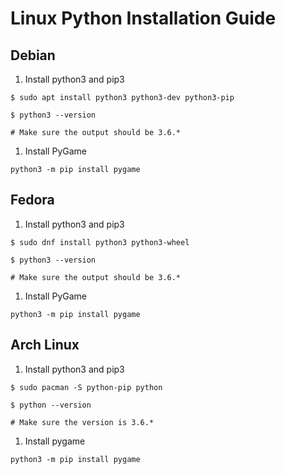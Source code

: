 # Linux Python Installation Guide

## Debian

1. Install python3 and pip3

```
$ sudo apt install python3 python3-dev python3-pip

$ python3 --version

# Make sure the output should be 3.6.*
```

1. Install PyGame

```
python3 -m pip install pygame
```

## Fedora

1. Install python3 and pip3

```
$ sudo dnf install python3 python3-wheel

$ python3 --version

# Make sure the output should be 3.6.*
```

1. Install PyGame

```
python3 -m pip install pygame
```

## Arch Linux

1. Install python3 and pip3

```
$ sudo pacman -S python-pip python

$ python --version

# Make sure the version is 3.6.*
```

1. Install pygame

```
python3 -m pip install pygame
```
